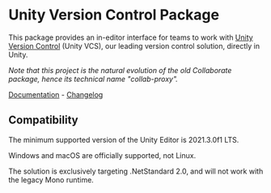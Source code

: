 # Unity Version Control Package

This package provides an in-editor interface for teams to work with [Unity Version Control](https://unity.com/solutions/version-control) (Unity VCS), our leading version control solution, directly in Unity.

_Note that this project is the natural evolution of the old Collaborate package, hence its technical name "collab-proxy"._

[Documentation](https://docs.unity.com/ugs/en-us/manual/devops/manual/vcs-plugins/unityeditor-plugin/unity-version-control-package) - [Changelog](https://docs.unity3d.com/Packages/com.unity.collab-proxy@2.9/changelog/CHANGELOG.html)

## Compatibility

The minimum supported version of the Unity Editor is 2021.3.0f1 LTS.

Windows and macOS are officially supported, not Linux.

The solution is exclusively targeting .NetStandard 2.0, and will not work with the legacy Mono runtime.
